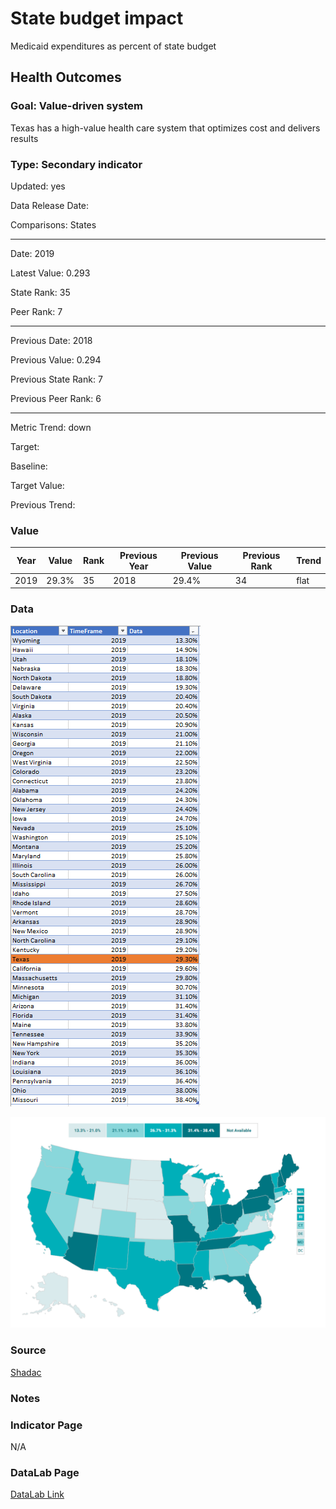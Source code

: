 # State budget impact


Medicaid expenditures as percent of state budget

## Health Outcomes

### Goal: Value-driven system

Texas has a high-value health care system that optimizes cost and delivers results

### Type: Secondary indicator

Updated: yes

Data Release Date: 


Comparisons: States


----

Date: 2019

Latest Value: 0.293

State Rank: 35

Peer Rank: 7


----

Previous Date:  2018

Previous Value: 0.294

Previous State Rank:   7

Previous Peer Rank: 6


----
Metric Trend: down

Target: 

Baseline: 

Target Value: 

Previous Trend: 



### Value

|Year         |  Value      | Rank        | Previous Year| Previous Value | Previous Rank  | Trend| 
| ----------- | ----------- | ----------- | ----------- | ----------- | ----------- | -----------|
|    2019    |    29.3%      |     35      |     2018    |    29.4%      |    34      |   flat      |

### Data

![data](./images/data_medicaid.PNG)

![map](./images/map_medicaid.PNG)


### Source

[Shadac](http://statehealthcompare.shadac.org/map/103/medicaid-expenses-as-a-percent-of-state-budgets#a/27/140)

### Notes



### Indicator Page

N/A

### DataLab Page

[DataLab Link](https://datalab.texas2036.org/rfrnamd/u-s-budget-expenditure-by-states?accesskey=wpraajc)
